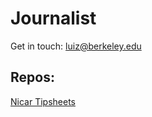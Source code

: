 # Journalist


Get in touch: luiz@berkeley.edu

## Repos: 

[Nicar Tipsheets](www.lhmont.github.io/nicar-tips/) 
